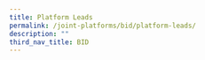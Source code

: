 ```yaml
---
title: Platform Leads
permalink: /joint-platforms/bid/platform-leads/
description: ""
third_nav_title: BID
---
```

